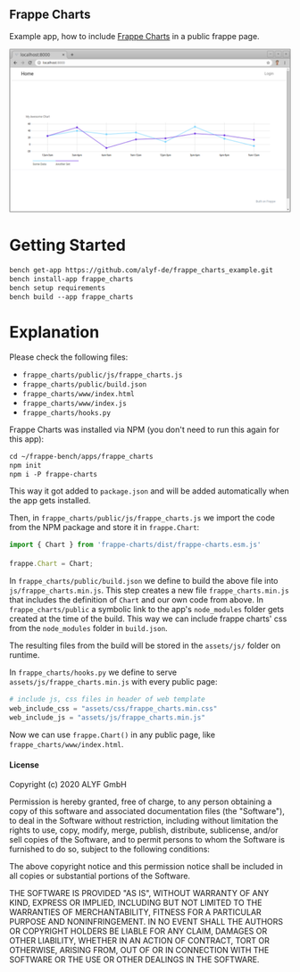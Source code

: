 ## Frappe Charts

Example app, how to include [Frappe Charts](https://frappe.io/charts) in a public frappe page.

![Screenshot of the example homepage](img/index.png)

# Getting Started

```
bench get-app https://github.com/alyf-de/frappe_charts_example.git
bench install-app frappe_charts
bench setup requirements
bench build --app frappe_charts
```

# Explanation

Please check the following files:

- `frappe_charts/public/js/frappe_charts.js`
- `frappe_charts/public/build.json`
- `frappe_charts/www/index.html`
- `frappe_charts/www/index.js`
- `frappe_charts/hooks.py`

Frappe Charts was installed via NPM (you don't need to run this again for this app):

```
cd ~/frappe-bench/apps/frappe_charts
npm init
npm i -P frappe-charts
```

This way it got added to `package.json` and will be added automatically when the app gets installed.

Then, in `frappe_charts/public/js/frappe_charts.js` we import the code from the NPM package and store it in `frappe.Chart`:

```js
import { Chart } from 'frappe-charts/dist/frappe-charts.esm.js'

frappe.Chart = Chart;
```

In `frappe_charts/public/build.json` we define to build the above file into `js/frappe_charts.min.js`. This step creates a new file `frappe_charts.min.js` that includes the definition of `Chart` and our own code from above. In `frappe_charts/public` a symbolic link to the app's `node_modules` folder gets created at the time of the build. This way we can include frappe charts' css from the `node_modules` folder in `build.json`.

The resulting files from the build will be stored in the `assets/js/` folder on runtime.

In `frappe_charts/hooks.py` we define to serve `assets/js/frappe_charts.min.js` with every public page:

```py
# include js, css files in header of web template
web_include_css = "assets/css/frappe_charts.min.css"
web_include_js = "assets/js/frappe_charts.min.js"
```

Now we can use `frappe.Chart()` in any public page, like `frappe_charts/www/index.html`.

#### License

Copyright (c) 2020 ALYF GmbH

Permission is hereby granted, free of charge, to any person obtaining a copy of this software and associated documentation files (the "Software"), to deal in the Software without restriction, including without limitation the rights to use, copy, modify, merge, publish, distribute, sublicense, and/or sell copies of the Software, and to permit persons to whom the Software is furnished to do so, subject to the following conditions:

The above copyright notice and this permission notice shall be included in all copies or substantial portions of the Software.

THE SOFTWARE IS PROVIDED "AS IS", WITHOUT WARRANTY OF ANY KIND, EXPRESS OR IMPLIED, INCLUDING BUT NOT LIMITED TO THE WARRANTIES OF MERCHANTABILITY, FITNESS FOR A PARTICULAR PURPOSE AND NONINFRINGEMENT. IN NO EVENT SHALL THE AUTHORS OR COPYRIGHT HOLDERS BE LIABLE FOR ANY CLAIM, DAMAGES OR OTHER LIABILITY, WHETHER IN AN ACTION OF CONTRACT, TORT OR OTHERWISE, ARISING FROM, OUT OF OR IN CONNECTION WITH THE SOFTWARE OR THE USE OR OTHER DEALINGS IN THE SOFTWARE.
